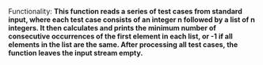 Functionality: **This function reads a series of test cases from standard input, where each test case consists of an integer n followed by a list of n integers. It then calculates and prints the minimum number of consecutive occurrences of the first element in each list, or -1 if all elements in the list are the same. After processing all test cases, the function leaves the input stream empty.**